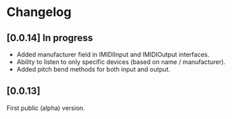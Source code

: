 # Changelog

## [0.0.14] In progress
- Added manufacturer field in IMIDIInput and IMIDIOutput interfaces.
- Ability to listen to only specific devices (based on name / manufacturer).
- Added pitch bend methods for both input and output.

## [0.0.13]
First public (alpha) version.
